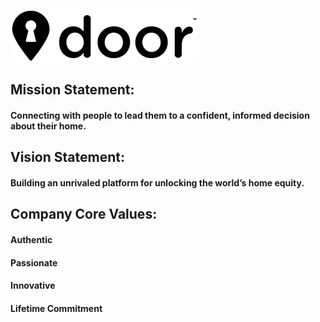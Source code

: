 ![](/assets/door-logo-black-small.png)

## **Mission Statement:**

#### Connecting with people to lead them to a confident, informed decision about their home.

## **Vision Statement:**

#### Building an unrivaled platform for unlocking the world’s home equity.

## **Company Core Values:**

#### **Authentic**

#### **Passionate**

#### **Innovative**

#### **Lifetime Commitment**




